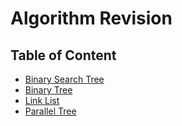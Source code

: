 # Algorithm Revision

## Table of Content

- [Binary Search Tree](https://nbviewer.jupyter.org/github/Dragon1573/Daily-Problem/blob/master/Revision/Binary_Search_Tree.ipynb)
- [Binary Tree](https://nbviewer.jupyter.org/github/Dragon1573/Daily-Problem/blob/master/Revision/Binary_Tree.ipynb)
- [Link List](https://nbviewer.jupyter.org/github/Dragon1573/Daily-Problem/blob/master/Revision/Link_List.ipynb)
- [Parallel Tree](https://nbviewer.jupyter.org/github/Dragon1573/Daily-Problem/blob/master/Revision/Parallel_Tree.ipynb)